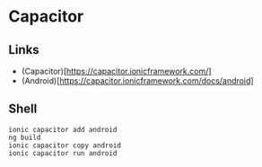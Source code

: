 # Capacitor

## Links

- (Capacitor)[https://capacitor.ionicframework.com/]
- (Android)[https://capacitor.ionicframework.com/docs/android]


## Shell

```
ionic capacitor add android
ng build
ionic capacitor copy android
ionic capacitor run android
```